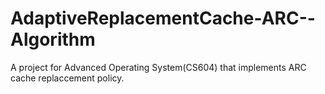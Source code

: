 # AdaptiveReplacementCache-ARC--Algorithm
A project for Advanced Operating System(CS604) that implements ARC cache replaccement policy.
